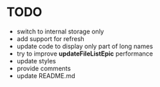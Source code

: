 # TODO

* switch to internal storage only
* add support for refresh
* update code to display only part of long names
* try to improve **updateFileListEpic** performance
* update styles
* provide comments
* update README.md
